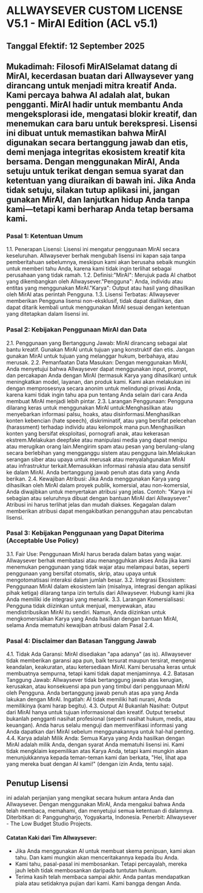 # ALLWAYSEVER CUSTOM LICENSE V5.1 - MirAI Edition (ACL v5.1)

## Tanggal Efektif: 12 September 2025

## Mukadimah: Filosofi MirAISelamat datang di MirAI, kecerdasan buatan dari Allwaysever yang dirancang untuk menjadi mitra kreatif Anda. Kami percaya bahwa AI adalah alat, bukan pengganti. MirAI hadir untuk membantu Anda mengeksplorasi ide, mengatasi blokir kreatif, dan menemukan cara baru untuk berekspresi. Lisensi ini dibuat untuk memastikan bahwa MirAI digunakan secara bertanggung jawab dan etis, demi menjaga integritas ekosistem kreatif kita bersama. Dengan menggunakan MirAI, Anda setuju untuk terikat dengan semua syarat dan ketentuan yang diuraikan di bawah ini. Jika Anda tidak setuju, silakan tutup aplikasi ini, jangan gunakan MirAI, dan lanjutkan hidup Anda tanpa kami—tetapi kami berharap Anda tetap bersama kami.

### Pasal 1: Ketentuan Umum
1.1. Penerapan Lisensi: Lisensi ini mengatur penggunaan MirAI secara keseluruhan. Allwaysever berhak mengubah lisensi ini kapan saja tanpa pemberitahuan sebelumnya, meskipun kami akan berusaha sebaik mungkin untuk memberi tahu Anda, karena kami tidak ingin terlihat sebagai perusahaan yang tidak ramah.
1.2. Definisi:"MirAI": Merujuk pada AI chatbot yang dikembangkan oleh Allwaysever."Pengguna": Anda, individu atau entitas yang menggunakan MirAI."Karya": Output atau hasil yang dihasilkan oleh MirAI atas perintah Pengguna.
1.3. Lisensi Terbatas: Allwaysever memberikan Pengguna lisensi non-eksklusif, tidak dapat dialihkan, dan dapat ditarik kembali untuk menggunakan MirAI sesuai dengan ketentuan yang ditetapkan dalam lisensi ini.

### Pasal 2: Kebijakan Penggunaan MirAI dan Data
2.1. Penggunaan yang Bertanggung Jawab: MirAI dirancang sebagai alat bantu kreatif. Gunakan MirAI untuk tujuan yang konstruktif dan etis. Jangan gunakan MirAI untuk tujuan yang melanggar hukum, berbahaya, atau merusak.
2.2. Pemanfaatan Data Masukan: Dengan menggunakan MirAI, Anda menyetujui bahwa Allwaysever dapat menggunakan input, prompt, dan percakapan Anda dengan MirAI (termasuk Karya yang dihasilkan) untuk meningkatkan model, layanan, dan produk kami. Kami akan melakukan ini dengan memprosesnya secara anonim untuk melindungi privasi Anda, karena kami tidak ingin tahu apa pun tentang Anda selain dari cara Anda membuat MirAI menjadi lebih pintar.
2.3. Larangan Penggunaan: Pengguna dilarang keras untuk menggunakan MirAI untuk:Menghasilkan atau menyebarkan informasi palsu, hoaks, atau disinformasi.Menghasilkan konten kebencian (hate speech), diskriminatif, atau yang bersifat pelecehan (harassment) terhadap individu atau kelompok mana pun.Menghasilkan konten yang bersifat eksploitasi, pornografi anak, atau kekerasan ekstrem.Melakukan deepfake atau manipulasi media yang dapat menipu atau merugikan orang lain.Mengirim spam atau pesan yang berulang-ulang secara berlebihan yang mengganggu sistem atau pengguna lain.Melakukan serangan siber atau upaya untuk merusak atau menyalahgunakan MirAI atau infrastruktur terkait.Memasukkan informasi rahasia atau data sensitif ke dalam MirAI. Anda bertanggung jawab penuh atas data yang Anda berikan.
2.4. Kewajiban Atribusi: Jika Anda menggunakan Karya yang dihasilkan oleh MirAI dalam proyek publik, komersial, atau non-komersial, Anda diwajibkan untuk menyertakan atribusi yang jelas. Contoh: "Karya ini sebagian atau seluruhnya dibuat dengan bantuan MirAI dari Allwaysever." Atribusi ini harus terlihat jelas dan mudah diakses. Kegagalan dalam memberikan atribusi dapat mengakibatkan penangguhan atau pencabutan lisensi.

### Pasal 3: Kebijakan Penggunaan yang Dapat Diterima (Acceptable Use Policy)
3.1. Fair Use: Penggunaan MirAI harus berada dalam batas yang wajar. Allwaysever berhak membatasi atau menangguhkan akses Anda jika kami menemukan penggunaan yang tidak wajar atau melampaui batas, seperti penggunaan yang bersifat otomatis, skrip, atau upaya untuk mengotomatisasi interaksi dalam jumlah besar.
3.2. Integrasi Ekosistem: Penggunaan MirAI dalam ekosistem lain (misalnya, integrasi dengan aplikasi pihak ketiga) dilarang tanpa izin tertulis dari Allwaysever. Hubungi kami jika Anda memiliki ide integrasi yang menarik.
3.3. Larangan Komersialisasi: Pengguna tidak diizinkan untuk menjual, menyewakan, atau mendistribusikan MirAI itu sendiri. Namun, Anda diizinkan untuk mengkomersialkan Karya yang Anda hasilkan dengan bantuan MirAI, selama Anda mematuhi kewajiban atribusi dalam Pasal 2.4.

### Pasal 4: Disclaimer dan Batasan Tanggung Jawab
4.1. Tidak Ada Garansi: MirAI disediakan "apa adanya" (as is). Allwaysever tidak memberikan garansi apa pun, baik tersurat maupun tersirat, mengenai keandalan, keakuratan, atau ketersediaan MirAI. Kami berusaha keras untuk membuatnya sempurna, tetapi kami tidak dapat menjaminnya.
4.2. Batasan Tanggung Jawab: Allwaysever tidak bertanggung jawab atas kerugian, kerusakan, atau konsekuensi apa pun yang timbul dari penggunaan MirAI oleh Pengguna. Anda bertanggung jawab penuh atas apa yang Anda lakukan dengan MirAI. Ingatlah: AI tidak memiliki hati nurani, Anda memilikinya (kami harap begitu).
4.3. Output AI Bukanlah Nasihat: Output dari MirAI hanya untuk tujuan informasional dan kreatif. Output tersebut bukanlah pengganti nasihat profesional (seperti nasihat hukum, medis, atau keuangan). Anda harus selalu menguji dan memverifikasi informasi yang Anda dapatkan dari MirAI sebelum menggunakannya untuk hal-hal penting.
4.4. Karya adalah Milik Anda: Semua Karya yang Anda hasilkan dengan MirAI adalah milik Anda, dengan syarat Anda mematuhi lisensi ini. Kami tidak mengklaim kepemilikan atas Karya Anda, tetapi kami mungkin akan menunjukkannya kepada teman-teman kami dan berkata, "Hei, lihat apa yang mereka buat dengan AI kami!" (dengan izin Anda, tentu saja).

## Penutup Lisensi
ini adalah perjanjian yang mengikat secara hukum antara Anda dan Allwaysever. Dengan menggunakan MirAI, Anda mengakui bahwa Anda telah membaca, memahami, dan menyetujui semua ketentuan di dalamnya.
Diterbitkan di: Panggungharjo, Yogyakarta, Indonesia.
Penerbit: Allwaysever - The Low Budget Studio Projects.

#### Catatan Kaki dari Tim Allwaysever:
- Jika Anda menggunakan AI untuk membuat skema penipuan, kami akan tahu. Dan kami mungkin akan menceritakannya kepada ibu Anda.
- Kami tahu, pasal-pasal ini membosankan. Tetapi percayalah, mereka jauh lebih tidak membosankan daripada tuntutan hukum.
- Terima kasih telah membaca sampai akhir. Anda pantas mendapatkan piala atau setidaknya pujian dari kami. Kami bangga dengan Anda.
